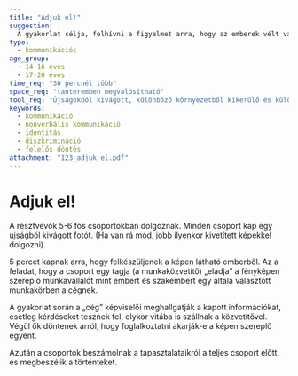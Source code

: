```yaml
---
title: "Adjuk el!"
suggestion: | 
  A gyakorlat célja, felhívni a figyelmet arra, hogy az emberek vélt vagy valós tulajdonságainak megítélésében a sablonok, a sztereotípiák milyen nagy szerepet játszanak. Valóban sablonokban, sztereotípiákban gondolkodunk? Minek alapján ítéltük meg például a fotón látható, ismeretlen embert? Hogyan befolyásolnak bennünket az előítéleteink a munkahelyünkön/az iskolában? Hogyan befolyásol ez másokat velünk kapcsolatban? A képen látható emberekről az újság alapján rendelkezésre állnak konkrét tények, körülmények. Célszerű megvitatni, ütköztetni az elhangzott véleményeket  és a valóságot.
type:
  - kommunikációs
age_group:
  - 14-16 éves
  - 17-20 éves
time_req: "30 percnél több"
space_req: "tanteremben megvalósítható"
tool_req: "Újságokból kivágott, különböző környezetből kikerülő és különböző, de nem egyértelműen megállapítható foglalkozású, eltérő nemzetiségű (ismeretlen) embereket ábrázoló képek, esetleg projektor a képek kivetítéséhez"
keywords: 
  - kommunikáció
  - nonverbális kommunikáció
  - identitás
  - diszkrimináció
  - felelős döntés
attachment: "123_adjuk_el.pdf"
---
```


# Adjuk el!

A résztvevők 5-6 fős csoportokban dolgoznak. Minden csoport kap egy újságból kivágott fotót. (Ha van rá mód, jobb ilyenkor kivetített képekkel dolgozni).

5 percet kapnak arra, hogy felkészüljenek a képen látható emberből. Az a feladat, hogy a csoport egy tagja (a munkaközvetítő) „eladja” a fényképen szereplő munkavállalót mint embert és szakembert egy általa választott munkakörben a cégnek.

A gyakorlat során a „cég” képviselői meghallgatják a kapott információkat, esetleg kérdéseket tesznek fel, olykor vitába is szállnak a közvetítővel. Végül ők döntenek arról, hogy foglalkoztatni akarják-e a képen szereplő egyént.

Azután a csoportok beszámolnak a tapasztalataikról a teljes csoport előtt, és megbeszélik a történteket.
  
  
